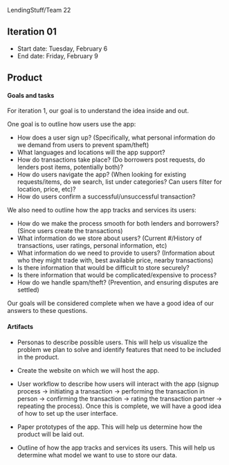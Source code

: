 LendingStuff/Team 22

## Iteration 01

 * Start date: Tuesday, February 6
 * End date: Friday, February 9

## Product

#### Goals and tasks

For iteration 1, our goal is to understand the idea inside and out.

One goal is to outline how users use the app:

 * How does a user sign up? (Specifically, what personal information do we demand from users to prevent spam/theft)
 * What languages and locations will the app support?
 * How do transactions take place? (Do borrowers post requests, do lenders post items, potentially both)?
 * How do users navigate the app? (When looking for existing requests/items, do we search, list under categories? Can users filter for location, price, etc)?
 * How do users confirm a successful/unsuccessful transaction?

We also need to outline how the app tracks and services its users:

 * How do we make the process smooth for both lenders and borrowers? (Since users create the transactions)
 * What information do we store about users? (Current #/History of transactions, user ratings, personal information, etc)
 * What information do we need to provide to users? (Information about who they might trade with, best available price, nearby transactions)
 * Is there information that would be difficult to store securely?
 * Is there information that would be complicated/expensive to process?
 * How do we handle spam/theft? (Prevention, and ensuring disputes are settled)

Our goals will be considered complete when we have a good idea of our answers to these questions.

#### Artifacts
 * Personas to describe possible users. This will help us visualize the problem we plan to solve and identify features that need to be included in the product.
 * Create the website on which we will host the app.

 * User workflow to describe how users will interact with the app (signup process -> initiating a transaction -> performing the transaction in person -> confirming the transaction -> rating the transaction partner -> repeating the process). Once this is complete, we will have a good idea of how to set up the user interface.
 * Paper prototypes of the app. This will help us determine how the product will be laid out.
 * Outline of how the app tracks and services its users. This will help us determine what model we want to use to store our data.




